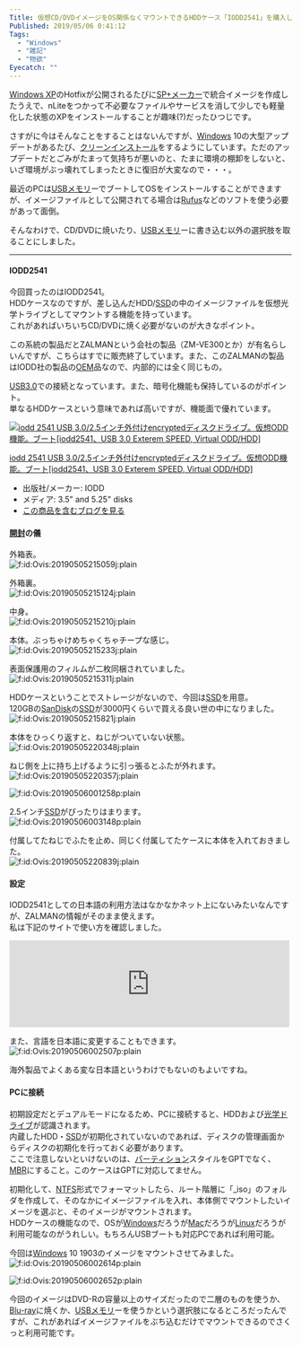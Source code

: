 ```yaml
---
Title: 仮想CD/DVDイメージをOS関係なくマウントできるHDDケース「IODD2541」を購入した
Published: 2019/05/06 0:41:12
Tags:
  - "Windows"
  - "雑記"
  - "物欲"
Eyecatch: ""
---
```

<p><a class="keyword" href="http://d.hatena.ne.jp/keyword/Windows%20XP">Windows XP</a>のHotfixが公開されるたびに<a class="keyword" href="http://d.hatena.ne.jp/keyword/SP%2B%A5%E1%A1%BC%A5%AB%A1%BC">SP+メーカー</a>で統合イメージを作成したうえで、nLiteをつかって不必要なファイルやサービスを消して少しでも軽量化した状態のXPをインストールすることが趣味(?)だったひつじです。</p>

<p>さすがに今はそんなことをすることはないんですが、<a class="keyword" href="http://d.hatena.ne.jp/keyword/Windows">Windows</a> 10の大型アップデートがあるたび、<a class="keyword" href="http://d.hatena.ne.jp/keyword/%A5%AF%A5%EA%A1%BC%A5%F3%A5%A4%A5%F3%A5%B9%A5%C8%A1%BC%A5%EB">クリーンインストール</a>をするようにしています。ただのアップデートだとごみがたまって気持ちが悪いのと、たまに環境の棚卸をしないと、いざ環境がぶっ壊れてしまったときに復旧が大変なので・・・。</p>

<p>最近のPCは<a class="keyword" href="http://d.hatena.ne.jp/keyword/USB%A5%E1%A5%E2%A5%EA">USBメモリ</a>ーでブートしてOSをインストールすることができますが、イメージファイルとして公開されてる場合は<a class="keyword" href="http://d.hatena.ne.jp/keyword/Rufus">Rufus</a>などのソフトを使う必要があって面倒。</p>

<p>そんなわけで、CD/DVDに焼いたり、<a class="keyword" href="http://d.hatena.ne.jp/keyword/USB%A5%E1%A5%E2%A5%EA">USBメモリ</a>ーに書き込む以外の選択肢を取ることにしました。</p>

***

<h4>IODD2541</h4>

<p>今回買ったのはIODD2541。<br/>
HDDケースなのですが、差し込んだHDD/<a class="keyword" href="http://d.hatena.ne.jp/keyword/SSD">SSD</a>の中のイメージファイルを仮想光学トライブとしてマウントする機能を持っています。<br/>
これがあればいちいちCD/DVDに焼く必要がないのが大きなポイント。</p>

<p>この系統の製品だとZALMANという会社の製品（ZM-VE300とか）が有名らしいんですが、こちらはすでに販売終了しています。また、このZALMANの製品はIODD社の製品の<a class="keyword" href="http://d.hatena.ne.jp/keyword/OEM">OEM</a>品なので、内部的には全く同じもの。</p>

<p><a class="keyword" href="http://d.hatena.ne.jp/keyword/USB3.0">USB3.0</a>での接続となっています。また、暗号化機能も保持しているのがポイント。<br/>
単なるHDDケースという意味であれば高いですが、機能面で優れています。</p>

<p><div class="hatena-asin-detail"><a href="http://www.amazon.co.jp/exec/obidos/ASIN/B00S3G12E6/ovis91-22/"><img src="https://images-fe.ssl-images-amazon.com/images/I/41tQ5mFBC1L._SL160_.jpg" class="hatena-asin-detail-image" alt="iodd 2541 USB 3.0/2.5インチ外付けencryptedディスクドライブ。仮想ODD機能。ブート[iodd2541、USB 3.0 Exterem SPEED, Virtual ODD/HDD]" title="iodd 2541 USB 3.0/2.5インチ外付けencryptedディスクドライブ。仮想ODD機能。ブート[iodd2541、USB 3.0 Exterem SPEED, Virtual ODD/HDD]"></a><div class="hatena-asin-detail-info"><p class="hatena-asin-detail-title"><a href="http://www.amazon.co.jp/exec/obidos/ASIN/B00S3G12E6/ovis91-22/">iodd 2541 USB 3.0/2.5インチ外付けencryptedディスクドライブ。仮想ODD機能。ブート[iodd2541、USB 3.0 Exterem SPEED, Virtual ODD/HDD]</a></p><ul><li><span class="hatena-asin-detail-label">出版社/メーカー:</span> IODD</li><li><span class="hatena-asin-detail-label">メディア:</span> 3.5" and 5.25" disks</li><li><a href="http://d.hatena.ne.jp/asin/B00S3G12E6/ovis91-22" target="_blank">この商品を含むブログを見る</a></li></ul></div><div class="hatena-asin-detail-foot"></div></div></p>

<h4><a class="keyword" href="http://d.hatena.ne.jp/keyword/%B3%AB%C9%F5">開封</a>の儀</h4>

<p>外箱表。<br/>
<span itemscope itemtype="http://schema.org/Photograph"><img src="20190505215059.jpg" alt="f:id:Ovis:20190505215059j:plain" title="f:id:Ovis:20190505215059j:plain" class="hatena-fotolife" itemprop="image"></span></p>

<p>外箱裏。<br/>
<span itemscope itemtype="http://schema.org/Photograph"><img src="20190505215124.jpg" alt="f:id:Ovis:20190505215124j:plain" title="f:id:Ovis:20190505215124j:plain" class="hatena-fotolife" itemprop="image"></span></p>

<p>中身。<br/>
<span itemscope itemtype="http://schema.org/Photograph"><img src="20190505215210.jpg" alt="f:id:Ovis:20190505215210j:plain" title="f:id:Ovis:20190505215210j:plain" class="hatena-fotolife" itemprop="image"></span></p>

<p>本体。ぶっちゃけめちゃくちゃチープな感じ。<br/>
<span itemscope itemtype="http://schema.org/Photograph"><img src="20190505215233.jpg" alt="f:id:Ovis:20190505215233j:plain" title="f:id:Ovis:20190505215233j:plain" class="hatena-fotolife" itemprop="image"></span></p>

<p>表面保護用のフィルムが二枚同梱されていました。<br/>
<span itemscope itemtype="http://schema.org/Photograph"><img src="20190505215311.jpg" alt="f:id:Ovis:20190505215311j:plain" title="f:id:Ovis:20190505215311j:plain" class="hatena-fotolife" itemprop="image"></span></p>

<p>HDDケースということでストレージがないので、今回は<a class="keyword" href="http://d.hatena.ne.jp/keyword/SSD">SSD</a>を用意。<br/>
120GBの<a class="keyword" href="http://d.hatena.ne.jp/keyword/SanDisk">SanDisk</a>の<a class="keyword" href="http://d.hatena.ne.jp/keyword/SSD">SSD</a>が3000円くらいで買える良い世の中になりました。<br/>
<span itemscope itemtype="http://schema.org/Photograph"><img src="20190505215821.jpg" alt="f:id:Ovis:20190505215821j:plain" title="f:id:Ovis:20190505215821j:plain" class="hatena-fotolife" itemprop="image"></span></p>

<p>本体をひっくり返すと、ねじがついていない状態。<br/>
<span itemscope itemtype="http://schema.org/Photograph"><img src="20190505220348.jpg" alt="f:id:Ovis:20190505220348j:plain" title="f:id:Ovis:20190505220348j:plain" class="hatena-fotolife" itemprop="image"></span></p>

<p>ねじ側を上に持ち上げるように引っ張るとふたが外れます。<br/>
<span itemscope itemtype="http://schema.org/Photograph"><img src="20190505220357.jpg" alt="f:id:Ovis:20190505220357j:plain" title="f:id:Ovis:20190505220357j:plain" class="hatena-fotolife" itemprop="image"></span></p>

<p><span itemscope itemtype="http://schema.org/Photograph"><img src="20190506001258.png" alt="f:id:Ovis:20190506001258p:plain" title="f:id:Ovis:20190506001258p:plain" class="hatena-fotolife" itemprop="image"></span></p>

<p>2.5インチ<a class="keyword" href="http://d.hatena.ne.jp/keyword/SSD">SSD</a>がぴったりはまります。<br/>
<span itemscope itemtype="http://schema.org/Photograph"><img src="20190506003148.png" alt="f:id:Ovis:20190506003148p:plain" title="f:id:Ovis:20190506003148p:plain" class="hatena-fotolife" itemprop="image"></span></p>

<p>付属してたねじでふたを止め、同じく付属してたケースに本体を入れておきました。<br/>
<span itemscope itemtype="http://schema.org/Photograph"><img src="20190505220839.jpg" alt="f:id:Ovis:20190505220839j:plain" title="f:id:Ovis:20190505220839j:plain" class="hatena-fotolife" itemprop="image"></span></p>

<h4>設定</h4>

<p>IODD2541としての日本語の利用方法はなかなかネット上にないみたいなんですが、ZALMANの情報がそのまま使えます。<br/>
私は下記のサイトで使い方を確認しました。</p>

<p><iframe src="https://hatenablog-parts.com/embed?url=https%3A%2F%2Fwww.ask-corp.jp%2Fguide%2Fzalman-zm-ve400.html" title="大事なデータを手軽に保護！ 暗号化機能付きHDDケース「ZM-VE400」 | 株式会社アスク" class="embed-card embed-webcard" scrolling="no" frameborder="0" style="display: block; width: 100%; height: 155px; max-width: 500px; margin: 10px 0px;"></iframe></p>

<p>また、言語を日本語に変更することもできます。<br/>
<span itemscope itemtype="http://schema.org/Photograph"><img src="20190506002507.png" alt="f:id:Ovis:20190506002507p:plain" title="f:id:Ovis:20190506002507p:plain" class="hatena-fotolife" itemprop="image"></span></p>

<p>海外製品でよくある変な日本語というわけでもないのもよいですね。</p>

<h4>PCに接続</h4>

<p>初期設定だとデュアルモードになるため、PCに接続すると、HDDおよび<a class="keyword" href="http://d.hatena.ne.jp/keyword/%B8%F7%B3%D8%A5%C9%A5%E9%A5%A4%A5%D6">光学ドライブ</a>が認識されます。<br/>
内蔵したHDD・<a class="keyword" href="http://d.hatena.ne.jp/keyword/SSD">SSD</a>が初期化されていないのであれば、ディスクの管理画面からディスクの初期化を行っておく必要があります。<br/>
ここで注意しないといけないのは、<a class="keyword" href="http://d.hatena.ne.jp/keyword/%A5%D1%A1%BC%A5%C6%A5%A3%A5%B7%A5%E7%A5%F3">パーティション</a>スタイルをGPTでなく、<a class="keyword" href="http://d.hatena.ne.jp/keyword/MBR">MBR</a>にすること。このケースはGPTに対応してません。</p>

<p>初期化して、<a class="keyword" href="http://d.hatena.ne.jp/keyword/NTFS">NTFS</a>形式でフォーマットしたら、ルート階層に「_iso」のフォルダを作成して、そのなかにイメージファイルを入れ、本体側でマウントしたいイメージを選ぶと、そのイメージがマウントされます。<br/>
HDDケースの機能なので、OSが<a class="keyword" href="http://d.hatena.ne.jp/keyword/Windows">Windows</a>だろうが<a class="keyword" href="http://d.hatena.ne.jp/keyword/Mac">Mac</a>だろうが<a class="keyword" href="http://d.hatena.ne.jp/keyword/Linux">Linux</a>だろうが利用可能なのがうれしい。もちろんUSBブートも対応PCであれば利用可能。</p>

<p>今回は<a class="keyword" href="http://d.hatena.ne.jp/keyword/Windows">Windows</a> 10 1903のイメージをマウントさせてみました。<br/>
<span itemscope itemtype="http://schema.org/Photograph"><img src="20190506002614.png" alt="f:id:Ovis:20190506002614p:plain" title="f:id:Ovis:20190506002614p:plain" class="hatena-fotolife" itemprop="image"></span></p>

<p><span itemscope itemtype="http://schema.org/Photograph"><img src="20190506002652.png" alt="f:id:Ovis:20190506002652p:plain" title="f:id:Ovis:20190506002652p:plain" class="hatena-fotolife" itemprop="image"></span></p>

<p>今回のイメージはDVD-Rの容量以上のサイズだったので二層のものを使うか、<a class="keyword" href="http://d.hatena.ne.jp/keyword/Blu-ray">Blu-ray</a>に焼くか、<a class="keyword" href="http://d.hatena.ne.jp/keyword/USB%A5%E1%A5%E2%A5%EA">USBメモリ</a>ーを使うかという選択肢になるところだったんですが、これがあればイメージファイルをぶち込むだけでマウントできるのでさくっと利用可能です。</p>
